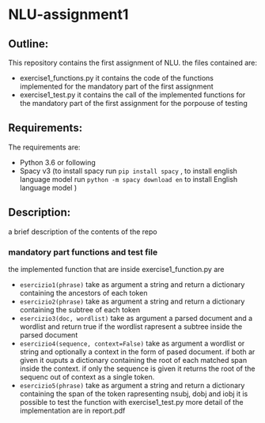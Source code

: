 # NLU-assignment1
## Outline:
This repository contains the first assignment of NLU.
the files contained are:
- exercise1_functions.py 
  it contains the code of the functions implemented for the mandatory part of the first assignment
- exercise1_test.py 
  it contains the call of the implemented functions for the mandatory part of the first assignment for the porpouse of testing

## Requirements:
The requirements are:
- Python 3.6 or following
- Spacy v3 (to install spacy run `pip install spacy` , to install english language model  run `python -m spacy download en` to install English language model )

## Description:
a brief description of the contents of the repo

### mandatory part functions and test file
the implemented function that are inside exercise1_function.py are
- `esercizio1(phrase)` take as argument a string and return a dictionary containing the ancestors of each token
- `esercizio2(phrase)` take as argument a string and return a dictionary containing the subtree of each token
- `esercizio3(doc, wordlist)` take as argument a parsed document and a wordlist and return true if the wordlist rapresent a subtree inside the parsed document
- `esercizio4(sequence, context=False)` take as argument a wordlist or string and optionally a context in the form of pased document. if both ar given it ouputs a dictionary containing the root of each matched span inside the context. if only the sequence is given it returns the root of the sequenc out of context as a single token.
- `esercizio5(phrase)` take as argument a string and return a dictionary containing the span of the token rapresenting nsubj, dobj and iobj
it is possible to test the function with exercise1_test.py 
more detail of the implementation are in report.pdf
